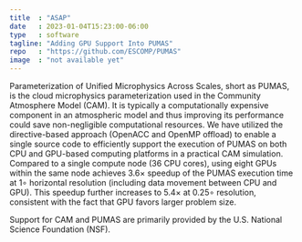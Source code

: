 ```yaml
---
title  : "ASAP"
date   : 2023-01-04T15:23:00-06:00
type   : software
tagline: "Adding GPU Support Into PUMAS"
repo   : "https://github.com/ESCOMP/PUMAS"
image  : "not available yet"
---
```


Parameterization of Unified Microphysics Across Scales, short as PUMAS, is the cloud microphysics parameterization used in the Community Atmosphere Model (CAM).
It is typically a computationally expensive component in an atmospheric model and thus improving its performance could save non-negligible computational resources.
We have utilized the directive-based approach (OpenACC and OpenMP offload) to enable a single source code to efficiently support the execution of PUMAS on both CPU and GPU-based computing platforms in a practical CAM simulation.
Compared to a single compute node (36 CPU cores), using eight GPUs within the same node achieves 3.6$\times$ speedup of the PUMAS execution time at 1$\circ$ horizontal resolution (including data movement between CPU and GPU).
This speedup further increases to 5.4$\times$ at 0.25$\circ$ resolution, consistent with the fact that GPU favors larger problem size.

Support for CAM and PUMAS are primarily provided by the U.S. National Science Foundation (NSF).
